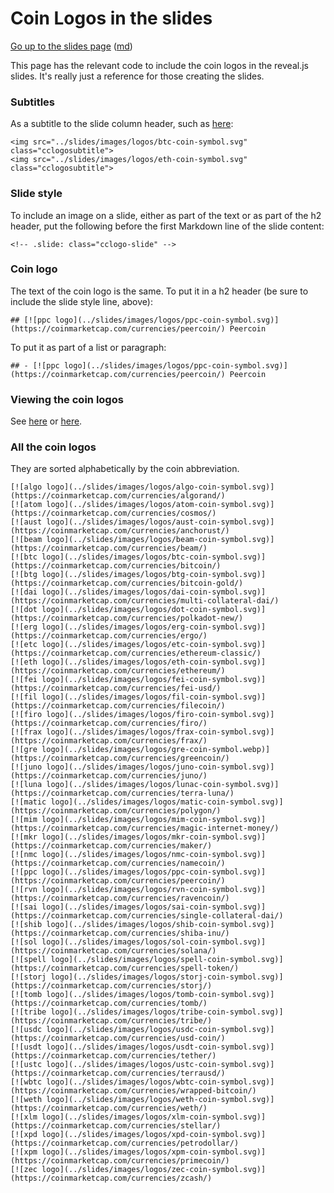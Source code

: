 Coin Logos in the slides
========================

[Go up to the slides page](../index.html) ([md](../index.md))


This page has the relevant code to include the coin logos in the reveal.js slides.  It's really just a reference for those creating the slides.


### Subtitles

As a subtitle to the slide column header, such as [here](stablecoins.html#/casestudy):

```
<img src="../slides/images/logos/btc-coin-symbol.svg" class="cclogosubtitle">
<img src="../slides/images/logos/eth-coin-symbol.svg" class="cclogosubtitle">
```

### Slide style

To include an image on a slide, either as part of the text or as part of the h2 header, put the following before the first Markdown line of the slide content:

```
<!-- .slide: class="cclogo-slide" -->
```


### Coin logo

The text of the coin logo is the same.  To put it in a h2 header (be sure to include the slide style line, above):

```
## [![ppc logo](../slides/images/logos/ppc-coin-symbol.svg)](https://coinmarketcap.com/currencies/peercoin/) Peercoin
```

To put it as part of a list or paragraph:

```
## - [![ppc logo](../slides/images/logos/ppc-coin-symbol.svg)](https://coinmarketcap.com/currencies/peercoin/) Peercoin
```

### Viewing the coin logos

See [here](images/logos/readme.html) or [here](../uva/introduction.html#/allcoins).


### All the coin logos

They are sorted alphabetically by the coin abbreviation.

```
[![algo logo](../slides/images/logos/algo-coin-symbol.svg)](https://coinmarketcap.com/currencies/algorand/)
[![atom logo](../slides/images/logos/atom-coin-symbol.svg)](https://coinmarketcap.com/currencies/cosmos/)
[![aust logo](../slides/images/logos/aust-coin-symbol.svg)](https://coinmarketcap.com/currencies/anchorust/)
[![beam logo](../slides/images/logos/beam-coin-symbol.svg)](https://coinmarketcap.com/currencies/beam/)
[![btc logo](../slides/images/logos/btc-coin-symbol.svg)](https://coinmarketcap.com/currencies/bitcoin/)
[![btg logo](../slides/images/logos/btg-coin-symbol.svg)](https://coinmarketcap.com/currencies/bitcoin-gold/)
[![dai logo](../slides/images/logos/dai-coin-symbol.svg)](https://coinmarketcap.com/currencies/multi-collateral-dai/)
[![dot logo](../slides/images/logos/dot-coin-symbol.svg)](https://coinmarketcap.com/currencies/polkadot-new/)
[![erg logo](../slides/images/logos/erg-coin-symbol.svg)](https://coinmarketcap.com/currencies/ergo/)
[![etc logo](../slides/images/logos/etc-coin-symbol.svg)](https://coinmarketcap.com/currencies/ethereum-classic/)
[![eth logo](../slides/images/logos/eth-coin-symbol.svg)](https://coinmarketcap.com/currencies/ethereum/)
[![fei logo](../slides/images/logos/fei-coin-symbol.svg)](https://coinmarketcap.com/currencies/fei-usd/)
[![fil logo](../slides/images/logos/fil-coin-symbol.svg)](https://coinmarketcap.com/currencies/filecoin/)
[![firo logo](../slides/images/logos/firo-coin-symbol.svg)](https://coinmarketcap.com/currencies/firo/)
[![frax logo](../slides/images/logos/frax-coin-symbol.svg)](https://coinmarketcap.com/currencies/frax/)
[![gre logo](../slides/images/logos/gre-coin-symbol.webp)](https://coinmarketcap.com/currencies/greencoin/)
[![juno logo](../slides/images/logos/juno-coin-symbol.svg)](https://coinmarketcap.com/currencies/juno/)
[![luna logo](../slides/images/logos/lunac-coin-symbol.svg)](https://coinmarketcap.com/currencies/terra-luna/)
[![matic logo](../slides/images/logos/matic-coin-symbol.svg)](https://coinmarketcap.com/currencies/polygon/)
[![mim logo](../slides/images/logos/mim-coin-symbol.svg)](https://coinmarketcap.com/currencies/magic-internet-money/)
[![mkr logo](../slides/images/logos/mkr-coin-symbol.svg)](https://coinmarketcap.com/currencies/maker/)
[![nmc logo](../slides/images/logos/nmc-coin-symbol.svg)](https://coinmarketcap.com/currencies/namecoin/)
[![ppc logo](../slides/images/logos/ppc-coin-symbol.svg)](https://coinmarketcap.com/currencies/peercoin/)
[![rvn logo](../slides/images/logos/rvn-coin-symbol.svg)](https://coinmarketcap.com/currencies/ravencoin/)
[![sai logo](../slides/images/logos/sai-coin-symbol.svg)](https://coinmarketcap.com/currencies/single-collateral-dai/)
[![shib logo](../slides/images/logos/shib-coin-symbol.svg)](https://coinmarketcap.com/currencies/shiba-inu/)
[![sol logo](../slides/images/logos/sol-coin-symbol.svg)](https://coinmarketcap.com/currencies/solana/)
[![spell logo](../slides/images/logos/spell-coin-symbol.svg)](https://coinmarketcap.com/currencies/spell-token/)
[![storj logo](../slides/images/logos/storj-coin-symbol.svg)](https://coinmarketcap.com/currencies/storj/)
[![tomb logo](../slides/images/logos/tomb-coin-symbol.svg)](https://coinmarketcap.com/currencies/tomb/)
[![tribe logo](../slides/images/logos/tribe-coin-symbol.svg)](https://coinmarketcap.com/currencies/tribe/)
[![usdc logo](../slides/images/logos/usdc-coin-symbol.svg)](https://coinmarketcap.com/currencies/usd-coin/)
[![usdt logo](../slides/images/logos/usdt-coin-symbol.svg)](https://coinmarketcap.com/currencies/tether/)
[![ustc logo](../slides/images/logos/ustc-coin-symbol.svg)](https://coinmarketcap.com/currencies/terrausd/)
[![wbtc logo](../slides/images/logos/wbtc-coin-symbol.svg)](https://coinmarketcap.com/currencies/wrapped-bitcoin/)
[![weth logo](../slides/images/logos/weth-coin-symbol.svg)](https://coinmarketcap.com/currencies/weth/)
[![xlm logo](../slides/images/logos/xlm-coin-symbol.svg)](https://coinmarketcap.com/currencies/stellar/)
[![xpd logo](../slides/images/logos/xpd-coin-symbol.svg)](https://coinmarketcap.com/currencies/petrodollar/)
[![xpm logo](../slides/images/logos/xpm-coin-symbol.svg)](https://coinmarketcap.com/currencies/primecoin/)
[![zec logo](../slides/images/logos/zec-coin-symbol.svg)](https://coinmarketcap.com/currencies/zcash/)
```

